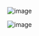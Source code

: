 ![image](https://github.com/annguerraa/Self-balancing-with-PID/assets/152724943/bb73e005-d525-4ce1-80cb-59467995755a)

![image](https://github.com/annguerraa/Self-balancing-with-PID/assets/152724943/3182b97b-bd13-45f9-b466-b854b7bc3482)
